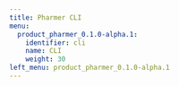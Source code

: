 ```yaml
---
title: Pharmer CLI
menu:
  product_pharmer_0.1.0-alpha.1:
    identifier: cli
    name: CLI
    weight: 30
left_menu: product_pharmer_0.1.0-alpha.1
---
```

